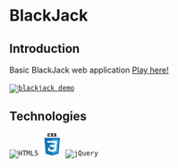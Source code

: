 # BlackJack

## Introduction
 Basic BlackJack web application [Play here!](https://gerseymour.github.io/blackjack-21/)

<code><a href="https://gerseymour.github.io/blackjack-21/"><img height="400" alt="blackjack demo" src="https://user-images.githubusercontent.com/61637775/125169089-8fe37e80-e1a0-11eb-8177-9b7d7bec727a.png"></a></code>


## Technologies
  <code><img height="40" alt="HTML5" src="https://user-images.githubusercontent.com/61637775/125168690-a25cb880-e19e-11eb-8aa4-87877ffeb44b.png"></code>
  <code><img height="40" alt="CSS" src="https://raw.githubusercontent.com/github/explore/80688e429a7d4ef2fca1e82350fe8e3517d3494d/topics/css/css.png"></code>
  <code><img height="40" alt="jQuery" src="https://user-images.githubusercontent.com/61637775/125168671-88bb7100-e19e-11eb-8a0b-49b2d379b5ba.png"></code>


 
